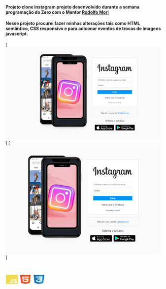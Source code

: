 #### Projeto clone instagram projeto desenvolvido durante a semana programação do Zero com o Mentor <a href="https://www.youtube.com/c/RodolfoMori">Rodolfo Mori</a>

#### Nesse projeto procurei fazer minhas alterações tais como HTML semântico, CSS responsivo e para adiconar eventos de trocas de imagens javascript.

[<img src="src/img/img1.png">]
[<img src="src/img/img2.png">]


<br>
<br>
<img align="center" alt="Js" height="30" width="40" src="https://raw.githubusercontent.com/devicons/devicon/master/icons/javascript/javascript-plain.svg">
  <img align="center" alt="HTML" height="30" width="40" src="https://raw.githubusercontent.com/devicons/devicon/master/icons/html5/html5-original.svg">
  <img align="center" alt="CSS" height="30" width="40" src="https://raw.githubusercontent.com/devicons/devicon/master/icons/css3/css3-original.svg">
</div>